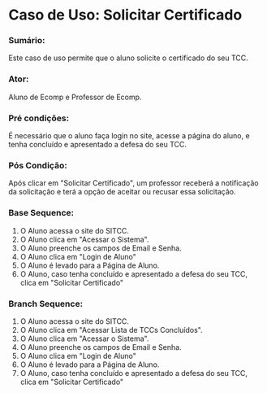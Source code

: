 # Caso de Uso: Solicitar Certificado

### Sumário: 
Este caso de uso permite que o aluno solicite o certificado do seu TCC.

### Ator:
Aluno de Ecomp e Professor de Ecomp.

### Pré condições: 
É necessário que o aluno faça login no site, acesse a página do aluno, e tenha concluído e apresentado a defesa do seu TCC.

### Pós Condição:
Após clicar em "Solicitar Certificado", um professor receberá a notificação da solicitação e terá a opção de aceitar ou recusar essa solicitação.

### Base Sequence:
1) O Aluno acessa o site do SITCC.
2) O Aluno clica em "Acessar o Sistema".
3) O Aluno preenche os campos de Email e Senha.
4) O Aluno clica em "Login de Aluno"
5) O Aluno é levado para a Página de Aluno.
6) O Aluno, caso tenha concluído e apresentado a defesa do seu TCC, clica em "Solicitar Certificado"

### Branch Sequence:
1) O Aluno acessa o site do SITCC.
2) O Aluno clica em "Acessar Lista de TCCs Concluídos".
3) O Aluno clica em "Acessar o Sistema".
4) O Aluno preenche os campos de Email e Senha.
5) O Aluno clica em "Login de Aluno"
6) O Aluno é levado para a Página de Aluno.
7) O Aluno, caso tenha concluído e apresentado a defesa do seu TCC, clica em "Solicitar Certificado"
